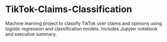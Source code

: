 # TikTok-Claims-Classification
Machine learning project to classify TikTok user claims and opinions using logistic regression and classification models. Includes Jupyter notebook and executive summary.
